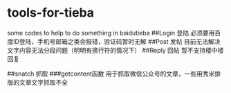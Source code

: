 # tools-for-tieba
some codes to help to do something in baidutieba
##Login 登陆
必须要用百度ID登陆，手机号邮箱之类会报错，验证码暂时无解
##Post 发帖
目前无法解决文字内容无法分段问题（明明有换行符的情况下）
##Reply 回帖
暂不支持楼中楼回复

##snatch 抓取
###getcontent函数
用于抓取微信公众号的文章，一些用秀米排版的文章文字抓取不全
